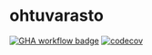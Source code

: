 # ohtuvarasto

[![GHA workflow badge](https://github.com/Akoivul/ohtuvarasto/actions/workflows/main.yml/badge.svg)](https://github.com/Akoivul/ohtuvarasto/actions)
[![codecov](https://codecov.io/github/Akoivul/ohtuvarasto/graph/badge.svg?token=2M3BYK5SHF)](https://codecov.io/github/Akoivul/ohtuvarasto)
